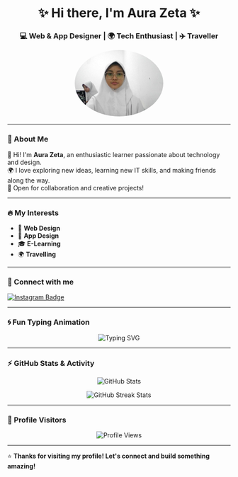 <!-- Header -->
<h1 align="center">✨ Hi there, I'm Aura Zeta ✨</h1>
<h3 align="center">💻 Web & App Designer | 🌍 Tech Enthusiast | ✈️ Traveller</h3>

<!-- Foto Profil -->
<p align="center">
  <img src="zeta.jpg" alt="Aura Zeta" width="200" style="border-radius:50%;" />
</p>

---

### 💫 About Me  
🌟 Hi! I'm **Aura Zeta**, an enthusiastic learner passionate about technology and design.  
🌍 I love exploring new ideas, learning new IT skills, and making friends along the way.  
🤝 Open for collaboration and creative projects!  

---

### 🔥 My Interests  
- 🎨 **Web Design**  
- 📱 **App Design**  
- 🎓 **E-Learning**  
- 🌍 **Travelling**  

---

### 📲 Connect with me  
<p>
  <a href="https://instagram.com/au.razta" target="_blank">
    <img src="https://img.shields.io/badge/Instagram-%23E4405F.svg?logo=Instagram&logoColor=white" alt="Instagram Badge"/>
  </a>
</p>

---

### 🌀 Fun Typing Animation  
<p align="center">
  <img src="https://readme-typing-svg.herokuapp.com?font=Pacifico&size=28&duration=3000&pause=1000&color=F700F7&center=true&vCenter=true&width=500&lines=Hi+I'm+Aura+Zeta;Web+Designer+%26+App+Designer;Tech+Lover+%26+Traveller;Always+Learning+New+Things" alt="Typing SVG" />
</p>

---

### ⚡ GitHub Stats & Activity  
<p align="center">
  <img src="https://github-readme-stats.vercel.app/api?username=ZET40&show_icons=true&theme=radical" alt="GitHub Stats" />
</p>

<p align="center">
  <img src="https://github-readme-streak-stats.herokuapp.com/?user=ZET40&theme=radical" alt="GitHub Streak Stats" />
</p>

---

### 👀 Profile Visitors  
<p align="center">
  <img src="https://komarev.com/ghpvc/?username=ZET40&color=blueviolet&style=flat-square" alt="Profile Views" />
</p>

---

⭐ **Thanks for visiting my profile! Let's connect and build something amazing!**  
